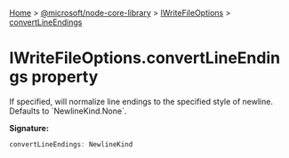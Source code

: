 [Home](./index) &gt; [@microsoft/node-core-library](./node-core-library.md) &gt; [IWriteFileOptions](./node-core-library.iwritefileoptions.md) &gt; [convertLineEndings](./node-core-library.iwritefileoptions.convertlineendings.md)

# IWriteFileOptions.convertLineEndings property

If specified, will normalize line endings to the specified style of newline. Defaults to \`NewlineKind.None\`.

**Signature:**
```javascript
convertLineEndings: NewlineKind
```
